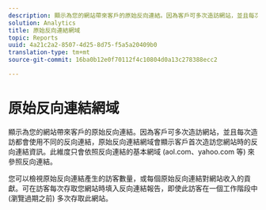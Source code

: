 ```yaml
---
description: 顯示為您的網站帶來客戶的原始反向連結。因為客戶可多次造訪網站，並且每次造訪都會使用不同的反向連結，原始反向連結網域會顯示客戶首次造訪您網站時的反向連結資訊。此維度只會依照反向連結的基本網域 (aol.com、yahoo.com 等) 來參照反向連結。
solution: Analytics
title: 原始反向連結網域
topic: Reports
uuid: 4a21c2a2-8507-4d25-8d75-f5a5a20409b0
translation-type: tm+mt
source-git-commit: 16ba0b12e0f70112f4c10804d0a13c278388ecc2

---
```



# 原始反向連結網域

顯示為您的網站帶來客戶的原始反向連結。因為客戶可多次造訪網站，並且每次造訪都會使用不同的反向連結，原始反向連結網域會顯示客戶首次造訪您網站時的反向連結資訊。此維度只會依照反向連結的基本網域 (aol.com、yahoo.com 等) 來參照反向連結。

您可以檢視原始反向連結產生的訪客數量，或每個原始反向連結對網站收入的貢獻。可在訪客每次存取您網站時填入反向連結報告，即使此訪客在一個工作階段中 (瀏覽過期之前) 多次存取此網站。
